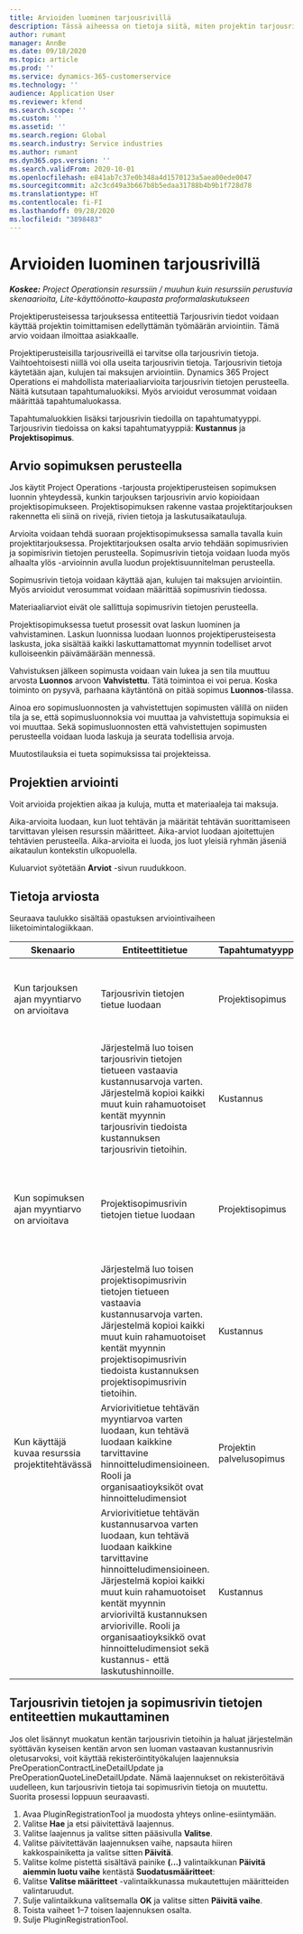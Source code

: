 ```yaml
---
title: Arvioiden luominen tarjousrivillä
description: Tässä aiheessa on tietoja siitä, miten projektin tarjousriville luodaan arvio.
author: rumant
manager: AnnBe
ms.date: 09/18/2020
ms.topic: article
ms.prod: ''
ms.service: dynamics-365-customerservice
ms.technology: ''
audience: Application User
ms.reviewer: kfend
ms.search.scope: ''
ms.custom: ''
ms.assetid: ''
ms.search.region: Global
ms.search.industry: Service industries
ms.author: rumant
ms.dyn365.ops.version: ''
ms.search.validFrom: 2020-10-01
ms.openlocfilehash: e841ab7c37e0b348a4d1570123a5aea00ede0047
ms.sourcegitcommit: a2c3cd49a3b667b8b5edaa31788b4b9b1f728d78
ms.translationtype: HT
ms.contentlocale: fi-FI
ms.lasthandoff: 09/28/2020
ms.locfileid: "3898483"
---
```

# <a name="create-estimates-on-a-quote-line"></a>Arvioiden luominen tarjousrivillä

_**Koskee:** Project Operationsin resurssiin / muuhun kuin resurssiin perustuvia skenaarioita, Lite-käyttöönotto-kaupasta proformalaskutukseen_

Projektiperusteisessa tarjouksessa entiteettiä Tarjousrivin tiedot voidaan käyttää projektin toimittamisen edellyttämän työmäärän arviointiin. Tämä arvio voidaan ilmoittaa asiakkaalle.

Projektiperusteisilla tarjousriveillä ei tarvitse olla tarjousrivin tietoja. Vaihtoehtoisesti niillä voi olla useita tarjousrivin tietoja. Tarjousrivin tietoja käytetään ajan, kulujen tai maksujen arviointiin. Dynamics 365 Project Operations ei mahdollista materiaaliarvioita tarjousrivin tietojen perusteella. Näitä kutsutaan tapahtumaluokiksi. Myös arvioidut verosummat voidaan määrittää tapahtumaluokassa.

Tapahtumaluokkien lisäksi tarjousrivin tiedoilla on tapahtumatyyppi. Tarjousrivin tiedoissa on kaksi tapahtumatyyppiä: **Kustannus** ja **Projektisopimus**.

## <a name="estimate-by-using-a-contract"></a>Arvio sopimuksen perusteella

Jos käytit Project Operations -tarjousta projektiperusteisen sopimuksen luonnin yhteydessä, kunkin tarjouksen tarjousrivin arvio kopioidaan projektisopimukseen. Projektisopimuksen rakenne vastaa projektitarjouksen rakennetta eli siinä on rivejä, rivien tietoja ja laskutusaikatauluja.

Arvioita voidaan tehdä suoraan projektisopimuksessa samalla tavalla kuin projektitarjouksessa. Projektitarjouksen osalta arvio tehdään sopimusrivien ja sopimisrivin tietojen perusteella. Sopimusrivin tietoja voidaan luoda myös alhaalta ylös -arvioinnin avulla luodun projektisuunnitelman perusteella.

Sopimusrivin tietoja voidaan käyttää ajan, kulujen tai maksujen arviointiin. Myös arvioidut verosummat voidaan määrittää sopimusrivin tiedossa.

Materiaaliarviot eivät ole sallittuja sopimusrivin tietojen perusteella.

Projektisopimuksessa tuetut prosessit ovat laskun luominen ja vahvistaminen. Laskun luonnissa luodaan luonnos projektiperusteisesta laskusta, joka sisältää kaikki laskuttamattomat myynnin todelliset arvot kulloiseenkin päivämäärään mennessä.

Vahvistuksen jälkeen sopimusta voidaan vain lukea ja sen tila muuttuu arvosta **Luonnos** arvoon **Vahvistettu**. Tätä toimintoa ei voi perua. Koska toiminto on pysyvä, parhaana käytäntönä on pitää sopimus **Luonnos**-tilassa.

Ainoa ero sopimusluonnosten ja vahvistettujen sopimusten välillä on niiden tila ja se, että sopimusluonnoksia voi muuttaa ja vahvistettuja sopimuksia ei voi muuttaa. Sekä sopimusluonnosten että vahvistettujen sopimusten perusteella voidaan luoda laskuja ja seurata todellisia arvoja.

Muutostilauksia ei tueta sopimuksissa tai projekteissa.

## <a name="estimating-projects"></a>Projektien arviointi

Voit arvioida projektien aikaa ja kuluja, mutta et materiaaleja tai maksuja.

Aika-arvioita luodaan, kun luot tehtävän ja määrität tehtävän suorittamiseen tarvittavan yleisen resurssin määritteet. Aika-arviot luodaan ajoitettujen tehtävien perusteella. Aika-arvioita ei luoda, jos luot yleisiä ryhmän jäseniä aikataulun kontekstin ulkopuolella.

Kuluarviot syötetään **Arviot** -sivun ruudukkoon.

## <a name="understand-estimation"></a>Tietoja arviosta

Seuraava taulukko sisältää opastuksen arviointivaiheen liiketoimintalogiikkaan.

| Skenaario                                                                                                                                                                                                                                                                                                                                          | Entiteettitietue                                                                                                                                                                                                       | Tapahtumatyyppi | Tapahtumaluokka | Lisätiedot                                                            |
|---------------------------------------------------------------------------------------------------------------------------------------------------------------------------------------------------------------------------------------------------------------------------------------------------------------------------------------------------|---------------------------------------------------------------------------------------------------------------------------------------------------------------------------------------------------------------------|------------------|-------------|-----------------------------------------------------------------------------------|
| Kun tarjouksen ajan myyntiarvo on arvioitava                                                                                                                                                                                                                                                                                    | Tarjousrivin tietojen tietue luodaan                                                                                                                                                                               | Projektisopimus | Time        | Tarjousrivin tietojen myyntipuolen Tapahtuman alkuperä -kenttä viittaa kustannuspuolen tarjousrivin tietoihin |
|                                                                                                                                                                                                                                                                                     | Järjestelmä luo toisen tarjousrivin tietojen tietueen vastaavia kustannusarvoja varten. Järjestelmä kopioi kaikki muut kuin rahamuotoiset kentät myynnin tarjousrivin tiedoista kustannuksen tarjousrivin tietoihin.                                                                                                                                                                               | Kustannus | Time        | Tarjousrivin tietojen myyntipuolen Tapahtuman alkuperä -kenttä viittaa kustannuspuolen tarjousrivin tietoihin |
| Kun sopimuksen ajan myyntiarvo on arvioitava                                                                                                                                                                                                                                                                                 | Projektisopimusrivin tietojen tietue luodaan                                                                                                                                                                    | Projektisopimus | Time        | Projektisopimusrivin tietojen myyntipuolen Tapahtuman alkuperä -kenttä viittaa kustannuspuolen projektisopimusrivin tietoihin      |
|                                                                                                                                                                                                                                                                                  | Järjestelmä luo toisen projektisopimusrivin tietojen tietueen vastaavia kustannusarvoja varten. Järjestelmä kopioi kaikki muut kuin rahamuotoiset kentät myynnin projektisopimusrivin tiedoista kustannuksen projektisopimusrivin tietoihin.                                                                                                                                                                    | Kustannus | Time        | Projektisopimusrivin tietojen myyntipuolen Tapahtuman alkuperä -kenttä viittaa kustannuspuolen projektisopimusrivin tietoihin      |
| Kun käyttäjä kuvaa resurssia projektitehtävässä                                                                                                                                                                                                                                                                                            | Arviorivitietue tehtävän myyntiarvoa varten luodaan, kun tehtävä luodaan kaikkine tarvittavine hinnoitteludimensioineen. Rooli ja organisaatioyksiköt ovat hinnoitteludimensiot | Projektin palvelusopimus | Aika        |                                                                                   |
|     | Arviorivitietue tehtävän kustannusarvoa varten luodaan, kun tehtävä luodaan kaikkine tarvittavine hinnoitteludimensioineen. Järjestelmä kopioi kaikki muut kuin rahamuotoiset kentät myynnin arvioriviltä kustannuksen arvioriville. Rooli ja organisaatioyksikkö ovat hinnoitteludimensiot sekä kustannus- että laskutushinnoille.                                                                                                                                                                                                                | Kustannus             | Aika           |                                                                                   |



## <a name="customize-the-quote-line-detail-and-contract-line-detail-entities"></a>Tarjousrivin tietojen ja sopimusrivin tietojen entiteettien mukauttaminen

Jos olet lisännyt muokatun kentän tarjousrivin tietoihin ja haluat järjestelmän syöttävän kyseisen kentän arvon sen luoman vastaavan kustannusrivin oletusarvoksi, voit käyttää rekisteröintityökalujen laajennuksia PreOperationContractLineDetailUpdate ja PreOperationQuoteLineDetailUpdate. Nämä laajennukset on rekisteröitävä uudelleen, kun tarjousrivin tietoja tai sopimusrivin tietoja on muutettu. Suorita prosessi loppuun seuraavasti.

1. Avaa PluginRegistrationTool ja muodosta yhteys online-esiintymään.
2. Valitse **Hae** ja etsi päivitettävä laajennus.
3. Valitse laajennus ja valitse sitten pääsivulla **Valitse**.
4. Valitse päivitettävän laajennuksen vaihe, napsauta hiiren kakkospainiketta ja valitse sitten **Päivitä**.
5. Valitse kolme pistettä sisältävä painike **(...)** valintaikkunan **Päivitä aiemmin luotu vaihe** kentästä **Suodatusmääritteet**:
6. Valitse **Valitse määritteet** -valintaikkunassa mukautettujen määritteiden valintaruudut.
7. Sulje valintaikkuna valitsemalla **OK** ja valitse sitten **Päivitä vaihe**.
8. Toista vaiheet 1–7 toisen laajennuksen osalta.
9. Sulje PluginRegistrationTool.
